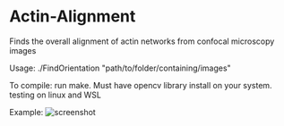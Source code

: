 # Actin-Alignment
Finds the overall alignment of actin networks from confocal microscopy images

Usage: ./FindOrientation "path/to/folder/containing/images"

To compile: run make. Must have opencv library install on your system. testing on linux and WSL

Example: 
![screenshot](https://user-images.githubusercontent.com/68864205/140775299-9045adfd-f1d1-48c5-b5ae-d3d65412260b.png)
